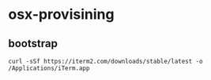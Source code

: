 # osx-provisining

## bootstrap

```
curl -sSf https://iterm2.com/downloads/stable/latest -o /Applications/iTerm.app
```
